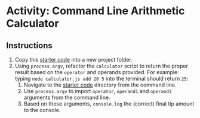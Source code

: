 # Activity: Command Line Arithmetic Calculator
## Instructions
1. Copy this [starter code](starter/calculator.js) into a new project folder.
2. Using `process.argv`, refactor the `calculator` script to return the proper result based on the `operator` and operands provided. For example: typing `node calculator.js add 20 5` into the terminal should return `25`:
    1. Navigate to the [starter code](starter/calcu;ator.js) directory from the command line. 
    2. Use `process.argv` to import `operator`, `operand1` and `operand2` arguments from the command line.
    3. Based on these arguments, `console.log` the (correct) final tip amount to the console.
